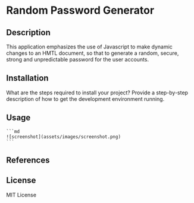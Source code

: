 # Random Password Generator

## Description

This application emphasizes the use of Javascript to make dynamic changes to an HMTL document, so that to generate a random, secure, strong and unpredictable password for the user accounts.

## Installation

What are the steps required to install your project? Provide a step-by-step description of how to get the development environment running.

## Usage



    ```md
    ![screenshot](assets/images/screenshot.png)
    ```

## References


## License

MIT License



